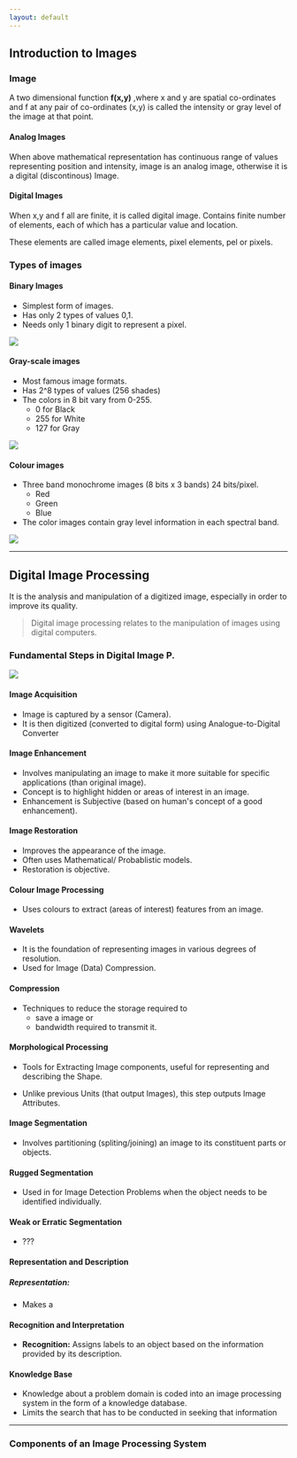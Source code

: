 ```yaml
---
layout: default
---
```


## Introduction to Images

### Image
A two dimensional function **f(x,y)** ,where x and y are spatial co-ordinates and f at any pair of co-ordinates (x,y) is called the intensity or gray level of the image at that point.

#### Analog Images
When above mathematical representation has continuous range of values representing position and intensity, image is an analog image, otherwise it is a digital (discontinous) Image.

#### Digital Images
When x,y and f all are finite, it is called digital image. Contains finite number of elements, each of which has a particular value and location.

These elements are called image elements, pixel elements, pel or pixels.



### Types of images

#### Binary Images

- Simplest form of images.
- Has only 2 types of values 0,1.
- Needs only 1 binary digit to represent a pixel.

![](binary-img.png)

#### Gray-scale images

- Most famous image formats.
- Has 2^8 types of values (256 shades)
- The colors in 8 bit vary from 0-255.
    - 0 for Black
    - 255 for White
    - 127 for Gray

![](grayscale-img.png)

#### Colour images

- Three band monochrome images (8 bits x 3 bands) 24 bits/pixel.
    - Red
    - Green
    - Blue
- The color images contain gray level information in each spectral band.

![](color-img.png)

---

## Digital Image Processing

It is the analysis and manipulation of a digitized image, especially in order to improve its quality.

> Digital image processing relates to the manipulation of images using digital computers.


### Fundamental Steps in Digital Image P.

![](fun-steps-dip.png)

#### Image Acquisition
- Image is captured by a sensor (Camera).
- It is then digitized (converted to digital form) using Analogue-to-Digital Converter

#### Image Enhancement
- Involves manipulating an image to make it more suitable for specific applications (than original image).
- Concept is to highlight hidden or areas of interest in an image.
- Enhancement is Subjective (based on human's concept of a good enhancement).

#### Image Restoration
- Improves the appearance of the image.
- Often uses Mathematical/ Probablistic models.
- Restoration is objective.

#### Colour Image Processing
- Uses colours to extract (areas of interest) features from an image.

#### Wavelets
- It is the foundation of representing images in various degrees of resolution.
- Used for Image (Data) Compression.

#### Compression
- Techniques to reduce the storage required to 
    - save a image or
    - bandwidth required to transmit it.

#### Morphological Processing
- Tools for Extracting Image components, useful for representing and describing the Shape.

- Unlike previous Units (that output Images), this step outputs Image Attributes.

#### Image Segmentation
- Involves partitioning (spliting/joining) an image to its constituent parts or objects.

#### Rugged Segmentation
- Used in for Image Detection Problems when the object needs to be identified individually.

#### Weak or Erratic Segmentation
- ???

#### Representation and Description

##### Representation:
- Makes a 

#### Recognition and Interpretation
- **Recognition:** Assigns labels to an object based on the information provided by its description.

#### Knowledge Base
- Knowledge about a problem domain is coded into an image processing system in the form of a knowledge database. 
- Limits the search that has to be conducted in seeking that information

---

### Components of an Image Processing System